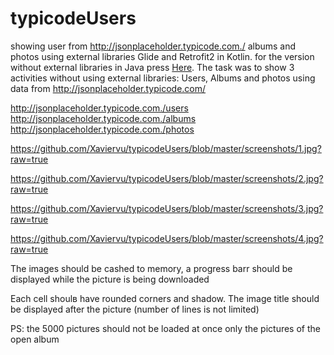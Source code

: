# typicodeUsers
showing user from http://jsonplaceholder.typicode.com./ albums and photos using external libraries Glide and Retrofit2 in Kotlin. for the version without external libraries in Java press [Here](https://github.com/Xaviervu/typicodeNoLibs).
The task was to show 3 activities without using external libraries: Users, Albums and photos  using data from 
http://jsonplaceholder.typicode.com/

http://jsonplaceholder.typicode.com./users
http://jsonplaceholder.typicode.com./albums
http://jsonplaceholder.typicode.com./photos

https://github.com/Xaviervu/typicodeUsers/blob/master/screenshots/1.jpg?raw=true

https://github.com/Xaviervu/typicodeUsers/blob/master/screenshots/2.jpg?raw=true

https://github.com/Xaviervu/typicodeUsers/blob/master/screenshots/3.jpg?raw=true

https://github.com/Xaviervu/typicodeUsers/blob/master/screenshots/4.jpg?raw=true

The images should be cashed to memory, a progress barr should be displayed while the picture is being downloaded

Each cell shoulв have rounded corners and shadow.
The image title should be displayed after the picture (number of lines is not limited)

PS: the 5000 pictures should not be loaded at once only the pictures of the open album
